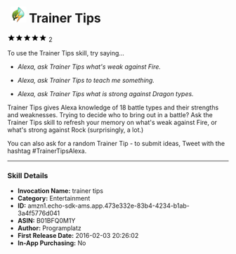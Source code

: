 # &nbsp;<img src="app_icon" alt="Trainer Tips icon" width="36"> Trainer Tips
![5 stars](../../../images/ic_star_black_18dp_1x.png)![5 stars](../../../images/ic_star_black_18dp_1x.png)![5 stars](../../../images/ic_star_black_18dp_1x.png)![5 stars](../../../images/ic_star_black_18dp_1x.png)![5 stars](../../../images/ic_star_black_18dp_1x.png) 2

To use the Trainer Tips skill, try saying...

* *Alexa, ask Trainer Tips what's weak against Fire.*

* *Alexa, ask Trainer Tips to teach me something.*

* *Alexa, ask Trainer Tips what is strong against Dragon types.*

Trainer Tips gives Alexa knowledge of 18 battle types and their strengths and weaknesses. Trying to decide who to bring out in a battle? Ask the Trainer Tips skill to refresh your memory on what's weak against Fire, or what's strong against Rock (surprisingly, a lot.) 

You can also ask for a random Trainer Tip - to submit ideas, Tweet with the hashtag #TrainerTipsAlexa.

***

### Skill Details

* **Invocation Name:** trainer tips
* **Category:** Entertainment
* **ID:** amzn1.echo-sdk-ams.app.473e332e-83b4-4234-b1ab-3a4f5776d041
* **ASIN:** B01BFQ0M1Y
* **Author:** Programplatz
* **First Release Date:** 2016-02-03 20:26:02
* **In-App Purchasing:** No
